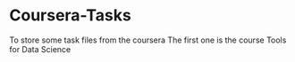 # Coursera-Tasks
To store some task files from the coursera
The first one is the course Tools for Data Science
